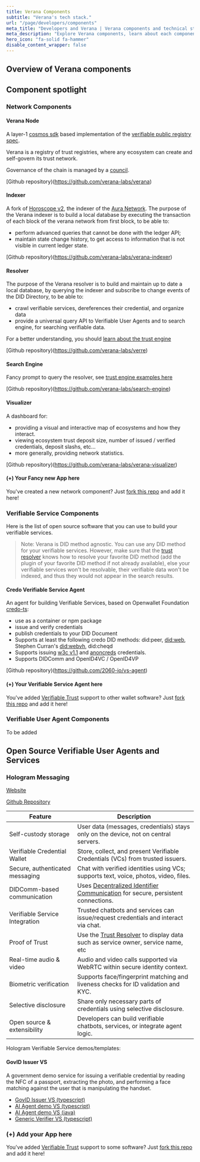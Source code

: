 ```yaml
---
title: Verana Components
subtitle: "Verana's tech stack."
url: "/page/developers/components"
meta_title: "Developers and Verana | Verana components and technical stack"
meta_description: "Explore Verana components, learn about each component, how they are built, whith which technology, and where are the repos."
hero_icon: "fa-solid fa-hammer"
disable_content_wrapper: false
---
```


## Overview of Verana components

## Component spotlight

### Network Components

#### Verana Node

A layer-1 [cosmos sdk](https://github.com/cosmos/cosmos-sdk) based implementation of the [verifiable public registry spec](https://verana-labs.github.io/verifiable-trust-vpr-spec/).

Verana is a registry of trust registries, where any ecosystem can create and self-govern its trust network.

Governance of the chain is managed by a [council](/page/about/governance).

[Github repository)(https://github.com/verana-labs/verana)

#### Indexer

A fork of [Horoscope v2](https://github.com/aura-nw/horoscope-v2), the indexer of the [Aura Network](https://aura.network/). The purpose of the Verana indexer is to build a local database by executing the transaction of each block of the verana network from first block, to be able to:

- perform advanced queries that cannot be done with the ledger API;
- maintain state change history, to get access to information that is not visible in current ledger state.

[Github repository)(https://github.com/verana-labs/verana-indexer) 

#### Resolver

The purpose of the Verana resolver is to build and maintain up to date a local database, by querying the indexer and subscribe to change events of the DID Directory, to be able to:

- crawl verifiable services, dereferences their credential, and organize data
- provide a universal query API to Verifiable User Agents and to search engine, for searching verifiable data.

For a better understanding, you should [learn about the trust engine](http://localhost:1313/page/trust-engine/trust-resolver/#how-it-works)

[Github repository)(https://github.com/verana-labs/verre)

#### Search Engine

Fancy prompt to query the resolver, see [trust engine examples here](/page/trust-engine/trust-resolver/#advanced-queries)

[Github repository)(https://github.com/verana-labs/search-engine) 

#### Visualizer

A dashboard for:

- providing a visual and interactive map of ecosystems and how they interact.
- viewing ecosystem trust deposit size, number of issued / verified credentials, deposit slashs, etc...
- more generally, providing network statistics.

[Github repository)(https://github.com/verana-labs/verana-visualizer) 

#### (+) Your Fancy new App here

You've created a new network component? Just [fork this repo](https://github.com/verana-labs/verana.io-website) and add it here!

### Verifiable Service Components

Here is the list of open source software that you can use to build your verifiable services.

> Note: Verana is DID method agnostic. You can use any DID method for your verifiable services. However, make sure that the [trust resolver](#resolver) knows how to resolve your favorite DID method (add the plugin of your favorite DID method if not already available), else your verifiable services won't be resolvable, their verifiable data won't be indexed, and thus they would not appear in the search results.

#### Credo Verifiable Service Agent

An agent for building Verifiable Services, based on Openwallet Foundation [credo-ts](https://credo.js.org/):

- use as a container or npm package
- issue and verify credentials
- publish credentials to your DID Document
- Supports at least the following credo DID methods: did:peer, [did:web](https://w3c-ccg.github.io/did-method-web/), Stephen Curran's [did:webvh](https://identity.foundation/didwebvh/next/), did:cheqd
- Supports issuing [w3c v1.1](https://www.w3.org/TR/vc-data-model-1.1/) and [anoncreds](https://hyperledger.github.io/anoncreds-spec/) credentials.
- Supports DIDComm and OpenID4VC / OpenID4VP

[Github repository)(https://github.com/2060-io/vs-agent)

#### (+) Your Verifiable Service Agent here

You've added [Verifiable Trust](https://verana-labs.github.io/verifiable-trust-spec/) support to other wallet software? Just [fork this repo](https://github.com/verana-labs/verana.io-website) and add it here!

### Verifiable User Agent Components

To be added

## Open Source Verifiable User Agents and Services


### Hologram Messaging

[Website](https://hologram.zone)

[Github Repository](https://github.com/2060-io/hologram-app)

| **Feature**                          | **Description** |
|--------------------------------------|-----------------|
| Self-custody storage                 | User data (messages, credentials) stays only on the device, not on central servers. |
| Verifiable Credential Wallet          | Store, collect, and present Verifiable Credentials (VCs) from trusted issuers. |
| Secure, authenticated messaging       | Chat with verified identities using VCs; supports text, voice, photos, video, files. |
| DIDComm-based communication           | Uses [Decentralized Identifier Communication](https://didcomm.org) for secure, persistent connections. |
| Verifiable Service Integration        | Trusted chatbots and services can issue/request credentials and interact via chat. |
| Proof of Trust                        | Use the [Trust Resolver](/page/trust-engine/trust-resolver) to display data such as service owner, service name, etc |
| Real-time audio & video               | Audio and video calls supported via WebRTC within secure identity context. |
| Biometric verification                | Supports face/fingerprint matching and liveness checks for ID validation and KYC. |
| Selective disclosure                  | Share only necessary parts of credentials using selective disclosure. |
| Open source & extensibility           | Developers can build verifiable chatbots, services, or integrate agent logic. |

Hologram Verifiable Service demos/templates:

#### GovID Issuer VS

A government demo service for issuing a verifiable credential by reading the NFC of a passport, extracting the photo, and performing a face matching against the user that is manipulating the handset.


- [GovID Issuer VS (typescript)](https://github.com/2060-io/hologram-gov-id-issuer-vs)
- [AI Agent demo VS (typescript)](https://github.com/2060-io/hologram-welcome-ai-agent-vs)
- [AI Agent demo VS (java)](https://github.com/2060-io/aifriends-hologram-chatbot)
- [Generic Verifier VS (typescript)](https://github.com/2060-io/hologram-generic-verifier-vs)

### (+) Add your App here

You've added [Verifiable Trust](https://verana-labs.github.io/verifiable-trust-spec/) support to some software?  Just [fork this repo](https://github.com/verana-labs/verana.io-website) and add it here!
